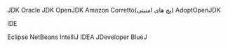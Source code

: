 JDK
Oracle JDK 
OpenJDK
Amazon Corretto(پچ های امنیتی)
AdoptOpenJDK

IDE

Eclipse
NetBeans
IntelliJ IDEA
JDeveloper
BlueJ
